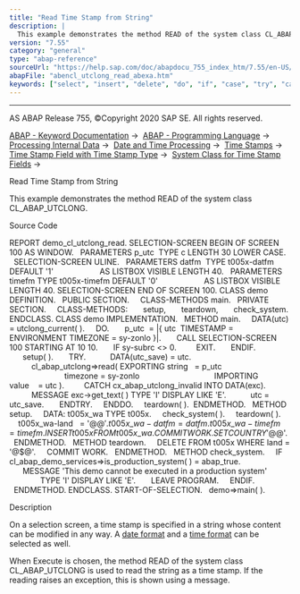 ```yaml
---
title: "Read Time Stamp from String"
description: |
  This example demonstrates the method READ of the system class CL_ABAP_UTCLONG. Source Code REPORT demo_cl_utclong_read. SELECTION-SCREEN BEGIN OF SCREEN 100 AS WINDOW. PARAMETERS p_utc  TYPE c LENGTH 30 LOWER CASE. SELECTION-SCREEN ULINE. PARAMETERS datfm  TYPE t005x-datfm DEFAULT '1' AS LISTB
version: "7.55"
category: "general"
type: "abap-reference"
sourceUrl: "https://help.sap.com/doc/abapdocu_755_index_htm/7.55/en-US/abencl_utclong_read_abexa.htm"
abapFile: "abencl_utclong_read_abexa.htm"
keywords: ["select", "insert", "delete", "do", "if", "case", "try", "catch", "method", "class", "data", "abencl", "utclong", "read", "abexa"]
---
```


* * *

AS ABAP Release 755, ©Copyright 2020 SAP SE. All rights reserved.

[ABAP - Keyword Documentation](https://help.sap.com/doc/abapdocu_755_index_htm/7.55/en-US/abenabap.htm) →  [ABAP - Programming Language](https://help.sap.com/doc/abapdocu_755_index_htm/7.55/en-US/abenabap_reference.htm) →  [Processing Internal Data](https://help.sap.com/doc/abapdocu_755_index_htm/7.55/en-US/abenabap_data_working.htm) →  [Date and Time Processing](https://help.sap.com/doc/abapdocu_755_index_htm/7.55/en-US/abendate_time_processing.htm) →  [Time Stamps](https://help.sap.com/doc/abapdocu_755_index_htm/7.55/en-US/abentime_stamps.htm) →  [Time Stamp Field with Time Stamp Type](https://help.sap.com/doc/abapdocu_755_index_htm/7.55/en-US/abenutclong.htm) →  [System Class for Time Stamp Fields](https://help.sap.com/doc/abapdocu_755_index_htm/7.55/en-US/abentimestamp_system_class.htm) → 

Read Time Stamp from String

This example demonstrates the method READ of the system class CL\_ABAP\_UTCLONG.

Source Code

REPORT demo\_cl\_utclong\_read.
SELECTION-SCREEN BEGIN OF SCREEN 100 AS WINDOW.
  PARAMETERS p\_utc  TYPE c LENGTH 30 LOWER CASE.
  SELECTION-SCREEN ULINE.
  PARAMETERS datfm  TYPE t005x-datfm DEFAULT '1'
                    AS LISTBOX VISIBLE LENGTH 40.
  PARAMETERS timefm TYPE t005x-timefm DEFAULT '0'
                    AS LISTBOX VISIBLE LENGTH 40.
SELECTION-SCREEN END OF SCREEN 100.
CLASS demo DEFINITION.
  PUBLIC SECTION.
    CLASS-METHODS main.
  PRIVATE SECTION.
    CLASS-METHODS:
      setup,
      teardown,
      check\_system.
ENDCLASS.
CLASS demo IMPLEMENTATION.
  METHOD main.
    DATA(utc) = utclong\_current( ).
    DO.
      p\_utc  = |{ utc  TIMESTAMP = ENVIRONMENT TIMEZONE = sy-zonlo }|.
      CALL SELECTION-SCREEN 100 STARTING AT 10 10.
      IF sy-subrc <> 0.
        EXIT.
      ENDIF.
      setup( ).
      TRY.
          DATA(utc\_save) = utc.
          cl\_abap\_utclong=>read( EXPORTING string   = p\_utc
                                           timezone = sy-zonlo
                                 IMPORTING value    = utc ).
        CATCH cx\_abap\_utclong\_invalid INTO DATA(exc).
          MESSAGE exc->get\_text( ) TYPE 'I' DISPLAY LIKE 'E'.
          utc = utc\_save.
      ENDTRY.
    ENDDO.
    teardown( ).  ENDMETHOD.
  METHOD setup.
    DATA: t005x\_wa TYPE t005x.
    check\_system( ).
    teardown( ).
    t005x\_wa-land   = '@$@'.
    t005x\_wa-datfm  = datfm.
    t005x\_wa-timefm = timefm.
    INSERT t005x FROM t005x\_wa.
    COMMIT WORK.
    SET COUNTRY '@$@'.
  ENDMETHOD.
  METHOD teardown.
    DELETE FROM t005x WHERE land = '@$@'.
    COMMIT WORK.
  ENDMETHOD.
  METHOD check\_system.
    IF cl\_abap\_demo\_services=>is\_production\_system( ) = abap\_true.
      MESSAGE 'This demo cannot be executed in a production system'
              TYPE 'I' DISPLAY LIKE 'E'.
      LEAVE PROGRAM.
    ENDIF.
  ENDMETHOD.
ENDCLASS.
START-OF-SELECTION.
  demo=>main( ).

Description

On a selection screen, a time stamp is specified in a string whose content can be modified in any way. A [date format](https://help.sap.com/doc/abapdocu_755_index_htm/7.55/en-US/abendate_formats.htm) and a [time format](https://help.sap.com/doc/abapdocu_755_index_htm/7.55/en-US/abentime_formats.htm) can be selected as well.

When Execute is chosen, the method READ of the system class CL\_ABAP\_UTCLONG is used to read the string as a time stamp. If the reading raises an exception, this is shown using a message.